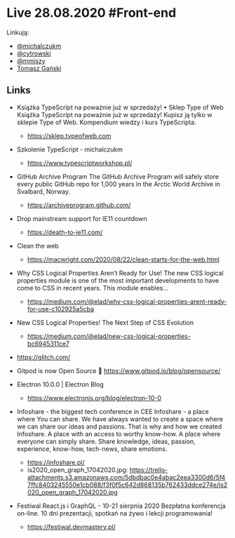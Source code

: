 # Live 28.08.2020 #Front-end

Linkują:
* [@michalczukm](https://twitter.com/michalczukm)
* [@cytrowski](https://twitter.com/cytrowski)
* [@mmiszy](https://twitter.com/mmiszy)
* [Tomasz Gański](https://www.linkedin.com/in/tomaszganski)

## Links

* Książka TypeScript na poważnie już w sprzedaży! • Sklep Type of Web
  Książka TypeScript na poważnie już w sprzedaży! Kupisz ją tylko w sklepie Type of Web. Kompendium wiedzy i kurs TypeScripta.

  * https://sklep.typeofweb.com
* Szkolenie TypeScript - michalczukm
  * https://www.typescriptworkshop.pl/
* GitHub Archive Program
  The GitHub Archive Program will safely store every public GitHub repo for 1,000 years in the Arctic World Archive in Svalbard, Norway.

  * https://archiveprogram.github.com/
* Drop mainstream support for IE11 countdown
  * https://death-to-ie11.com/
* Clean the web
  * https://macwright.com/2020/08/22/clean-starts-for-the-web.html
* Why CSS Logical Properties Aren’t Ready for Use!
  The new CSS logical properties module is one of the most important developments to have come to CSS in recent years. This module enables…

  * https://medium.com/@elad/why-css-logical-properties-arent-ready-for-use-c102925a5cba
* New CSS Logical Properties!
  The Next Step of CSS Evolution

  * https://medium.com/@elad/new-css-logical-properties-bc6945311ce7
* https://glitch.com/
* Gitpod is now Open Source 🎉
  https://www.gitpod.io/blog/opensource/

* Electron 10.0.0 | Electron Blog
  * https://www.electronjs.org/blog/electron-10-0
* Infoshare - the biggest tech conference in CEE
  Infoshare - a place where You can share. We have always wanted to create a space where we can share our ideas and passions. That is why and how we created Infoshare. A place with an access to worthy know-how. A place where everyone can simply share.  Share knowledge, ideas, passion, experience, know-how, tech-news, share emotions.

  * https://infoshare.pl/
  * is2020_open_graph_17042020.jpg: https://trello-attachments.s3.amazonaws.com/5dbdbac0e4abac2eea3300d6/5f47ffc8403245550e1cb088/f3f0f5c642d868135b762433ddce274e/is2020_open_graph_17042020.jpg
* Festiwal React.js i GraphQL - 10-21 sierpnia 2020
  Bezpłatna konferencja on-line. 10 dni prezentacji, spotkań na żywo i lekcji programowania!

  * https://festiwal.devmastery.pl/